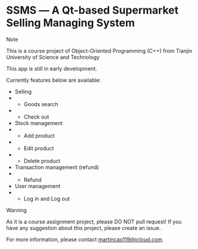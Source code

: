# SSMS –– A Qt-based Supermarket Selling Managing System

> [!NOTE]
> This is a course project of Object-Oriented Programming (C++) from Tianjin University of Science and Technology

This app is still in early development.

Currently features below are available:

- Selling
- - Goods search
- - Check out
- Stock management
- - Add product
- - Edit product
- - Delete product
- Transaction management (refund)
- - Refund
- User management
- - Log in and Log out

> [!WARNING]
> As it is a course assignment project, please DO NOT pull request! If you have any suggestion about this project, please create an issue.
>

For more information, please contact <a href="mailto:martincao119@icloud.com">martincao119@icloud.com</a>.
